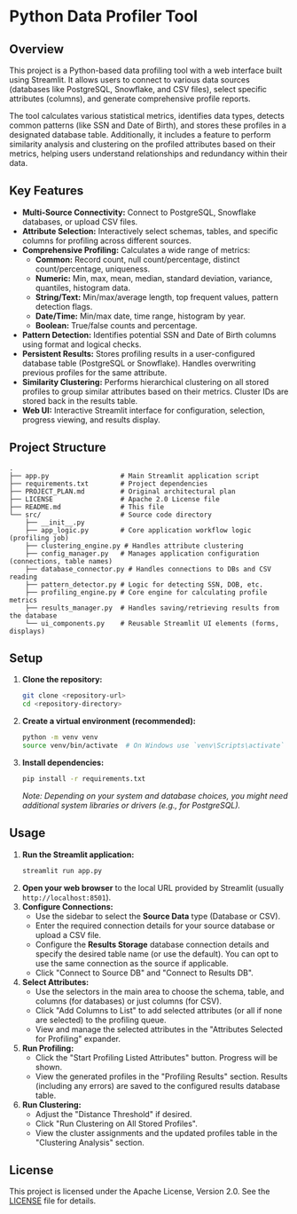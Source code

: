 # Python Data Profiler Tool

## Overview

This project is a Python-based data profiling tool with a web interface built using Streamlit. It allows users to connect to various data sources (databases like PostgreSQL, Snowflake, and CSV files), select specific attributes (columns), and generate comprehensive profile reports.

The tool calculates various statistical metrics, identifies data types, detects common patterns (like SSN and Date of Birth), and stores these profiles in a designated database table. Additionally, it includes a feature to perform similarity analysis and clustering on the profiled attributes based on their metrics, helping users understand relationships and redundancy within their data.

## Key Features

*   **Multi-Source Connectivity:** Connect to PostgreSQL, Snowflake databases, or upload CSV files.
*   **Attribute Selection:** Interactively select schemas, tables, and specific columns for profiling across different sources.
*   **Comprehensive Profiling:** Calculates a wide range of metrics:
    *   **Common:** Record count, null count/percentage, distinct count/percentage, uniqueness.
    *   **Numeric:** Min, max, mean, median, standard deviation, variance, quantiles, histogram data.
    *   **String/Text:** Min/max/average length, top frequent values, pattern detection flags.
    *   **Date/Time:** Min/max date, time range, histogram by year.
    *   **Boolean:** True/false counts and percentage.
*   **Pattern Detection:** Identifies potential SSN and Date of Birth columns using format and logical checks.
*   **Persistent Results:** Stores profiling results in a user-configured database table (PostgreSQL or Snowflake). Handles overwriting previous profiles for the same attribute.
*   **Similarity Clustering:** Performs hierarchical clustering on all stored profiles to group similar attributes based on their metrics. Cluster IDs are stored back in the results table.
*   **Web UI:** Interactive Streamlit interface for configuration, selection, progress viewing, and results display.

## Project Structure

```
.
├── app.py                  # Main Streamlit application script
├── requirements.txt        # Project dependencies
├── PROJECT_PLAN.md         # Original architectural plan
├── LICENSE                 # Apache 2.0 License file
├── README.md               # This file
└── src/                    # Source code directory
    ├── __init__.py
    ├── app_logic.py        # Core application workflow logic (profiling job)
    ├── clustering_engine.py # Handles attribute clustering
    ├── config_manager.py   # Manages application configuration (connections, table names)
    ├── database_connector.py # Handles connections to DBs and CSV reading
    ├── pattern_detector.py # Logic for detecting SSN, DOB, etc.
    ├── profiling_engine.py # Core engine for calculating profile metrics
    ├── results_manager.py  # Handles saving/retrieving results from the database
    └── ui_components.py    # Reusable Streamlit UI elements (forms, displays)
```

## Setup

1.  **Clone the repository:**
    ```bash
    git clone <repository-url>
    cd <repository-directory>
    ```
2.  **Create a virtual environment (recommended):**
    ```bash
    python -m venv venv
    source venv/bin/activate  # On Windows use `venv\Scripts\activate`
    ```
3.  **Install dependencies:**
    ```bash
    pip install -r requirements.txt
    ```
    *Note: Depending on your system and database choices, you might need additional system libraries or drivers (e.g., for PostgreSQL).*

## Usage

1.  **Run the Streamlit application:**
    ```bash
    streamlit run app.py
    ```
2.  **Open your web browser** to the local URL provided by Streamlit (usually `http://localhost:8501`).
3.  **Configure Connections:**
    *   Use the sidebar to select the **Source Data** type (Database or CSV).
    *   Enter the required connection details for your source database or upload a CSV file.
    *   Configure the **Results Storage** database connection details and specify the desired table name (or use the default). You can opt to use the same connection as the source if applicable.
    *   Click "Connect to Source DB" and "Connect to Results DB".
4.  **Select Attributes:**
    *   Use the selectors in the main area to choose the schema, table, and columns (for databases) or just columns (for CSV).
    *   Click "Add Columns to List" to add selected attributes (or all if none are selected) to the profiling queue.
    *   View and manage the selected attributes in the "Attributes Selected for Profiling" expander.
5.  **Run Profiling:**
    *   Click the "Start Profiling Listed Attributes" button. Progress will be shown.
    *   View the generated profiles in the "Profiling Results" section. Results (including any errors) are saved to the configured results database table.
6.  **Run Clustering:**
    *   Adjust the "Distance Threshold" if desired.
    *   Click "Run Clustering on All Stored Profiles".
    *   View the cluster assignments and the updated profiles table in the "Clustering Analysis" section.

## License

This project is licensed under the Apache License, Version 2.0. See the [LICENSE](LICENSE) file for details.